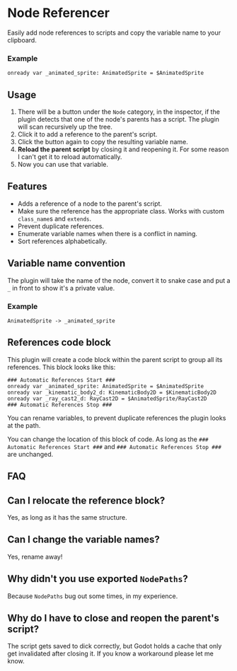 # Node Referencer

Easily add node references to scripts and copy the variable name to your clipboard.

### Example

```
onready var _animated_sprite: AnimatedSprite = $AnimatedSprite
```

## Usage

1. There will be a button under the `Node` category, in the inspector, if the plugin detects that one of the node's parents has a script. The plugin will scan recursively up the tree.
2. Click it to add a reference to the parent's script.
3. Click the button again to copy the resulting variable name.
4. **Reload the parent script** by closing it and reopening it. For some reason I can't get it to reload automatically.
5. Now you can use that variable.

## Features

* Adds a reference of a node to the parent's script.
* Make sure the reference has the appropriate class. Works with custom `class_name`s and `extends`.
* Prevent duplicate references.
* Enumerate variable names when there is a conflict in naming.
* Sort references alphabetically.

## Variable name convention

The plugin will take the name of the node, convert it to snake case and put a `_` in front to show it's a private value.

### Example

```
AnimatedSprite -> _animated_sprite
```

## References code block

This plugin will create a code block within the parent script to group all its references. This block looks like this:

```
### Automatic References Start ###
onready var _animated_sprite: AnimatedSprite = $AnimatedSprite
onready var _kinematic_body2_d: KinematicBody2D = $KinematicBody2D
onready var _ray_cast2_d: RayCast2D = $AnimatedSprite/RayCast2D
### Automatic References Stop ###
```

You can rename variables, to prevent duplicate references the plugin looks at the path.

You can change the location of this block of code. As long as the `### Automatic References Start ###` and `### Automatic References Stop ###` are unchanged.

## FAQ

## Can I relocate the reference block?
Yes, as long as it has the same structure.

## Can I change the variable names?
Yes, rename away!

## Why didn't you use exported `NodePaths`?
Because `NodePaths` bug out some times, in my experience.

## Why do I have to close and reopen the parent's script?
The script gets saved to dick correctly, but Godot holds a cache that only get invalidated after closing it. If you know a workaround please let me know.